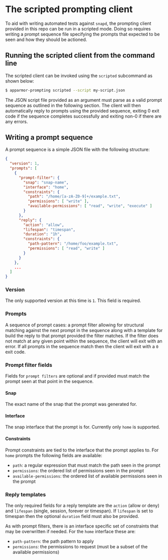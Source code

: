 # The scripted prompting client

To aid with writing automated tests against `snapd`, the prompting client
provided in this repo can be run in a scripted mode. Doing so requires writing
a prompt sequence file specifying the prompts that expected to be seen and how
they should be actioned.

## Running the scripted client from the command line
The scripted client can be invoked using the `scripted` subcommand as shown below:
```bash
$ apparmor-prompting scripted --script my-script.json
```

The JSON script file provided as an argument must parse as a valid prompt
sequence as outlined in the following section. The client will then
automatically reply to prompts using the provided sequence, exiting 0 exit code
if the sequence completes successfully and exiting non-0 if there are any
errors.


## Writing a prompt sequence

A prompt sequence is a simple JSON file with the following structure:
```json
{
  "version": 1,
  "prompts": [
    {
      "prompt-filter": {
        "snap": "snap-name",
        "interface": "home",
        "constraints": {
          "path": "/home/[a-zA-Z0-9]+/example.txt",
          "permissions": [ "write" ],
          "available-permissions": [ "read", "write", "execute" ]
        }
      },
      "reply": {
        "action": "allow",
        "lifespan": "timespan",
        "duration": "1h",
        "constraints": {
          "path-pattern": "/home/foo/example.txt",
          "permissions": [ "read", "write" ]
        }
      }
    },
    ...
  ]
}
```

### Version
The only supported version at this time is `1`. This field is required.

### Prompts
A sequence of prompt cases: a prompt filter allowing for structural matching
against the next prompt in the sequence along with a template for build the
reply to that prompt provided the filter matches. If the filter does not match
at any given point within the sequence, the client will exit with an error. If
all prompts in the sequence match then the client will exit with a `0` exit
code.

### Prompt filter fields
Fields for `prompt filters` are optional and if provided must match the prompt
seen at that point in the sequence.

#### Snap
The exact name of the snap that the prompt was generated for.

#### Interface
The snap interface that the prompt is for. Currently only `home` is supported.

#### Constraints
Prompt constraints are tied to the interface that the prompt applies to. For `home`
prompts the following fields are available:

- `path`: a regular expression that must match the path seen in the prompt
- `permissions`: the ordered list of permissions seen in the prompt
- `available-permissions`: the ordered list of available permissions seen in the prompt

### Reply templates
The only required fields for a reply template are the `action` (allow or deny)
and `lifespan` (single, session, forever or timespan). If `lifespan` is set to
timespan then the optional `duration` field must also be provided.

As with prompt filters, there is an interface specific set of constraints that may be
overwritten if needed. For the `home` interface these are:

- `path-pattern`: the path pattern to apply
- `permissions`: the permissions to request (must be a subset of the available permissions)
